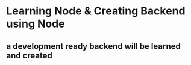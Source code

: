 # Learning Node & Creating Backend using Node 
## a development ready backend will be learned and created
